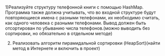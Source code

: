 1)Реализуйте структуру телефонной книги с помощью HashMap. 
Программа также должна учитывать, что во входной структуре будут
повторяющиеся имена с разными телефонами, их необходимо считать,
как одного человека с разными телефонами. Вывод должен быть отсортирован
по убыванию числа телефонов.(можно выводить без сортировки, но обязательно
в отдельном методе)

2) Реализовать алгоритм пирамидальной сортировки (HeapSort)(найти метод в 
Интернете и включить в проект)